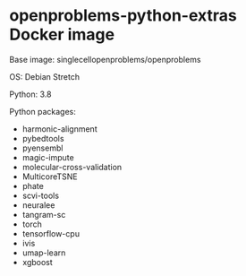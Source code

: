 # openproblems-python-extras Docker image

Base image: singlecellopenproblems/openproblems

OS: Debian Stretch

Python: 3.8

Python packages:

* harmonic-alignment
* pybedtools
* pyensembl
* magic-impute
* molecular-cross-validation
* MulticoreTSNE
* phate
* scvi-tools
* neuralee
* tangram-sc
* torch
* tensorflow-cpu
* ivis
* umap-learn
* xgboost
